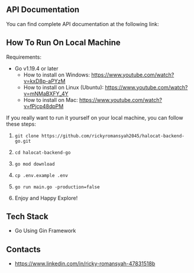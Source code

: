 ## API Documentation

You can find complete API documentation at the following link: 

## How To Run On Local Machine

Requirements:
- Go v1.19.4 or later
    - How to install on Windows: https://www.youtube.com/watch?v=kxD8p-aPYzM
    - How to install on Linux (Ubuntu): https://www.youtube.com/watch?v=mNMaBXFY_4Y
    - How to install on Mac: https://www.youtube.com/watch?v=fPjcp48dpPM

If you really want to run it yourself on your local machine, you can follow these steps:

1. ```git
   git clone https://github.com/rickyromansyah2045/halocat-backend-go.git
    ```
2. ```
   cd halocat-backend-go
    ```
3. ```
   go mod download
    ```
4. ```
   cp .env.example .env
    ```

5. ```
   go run main.go -production=false
    ```
6. Enjoy and Happy Explore! 

## Tech Stack

- Go Using Gin Framework

## Contacts

- https://www.linkedin.com/in/ricky-romansyah-47831518b
